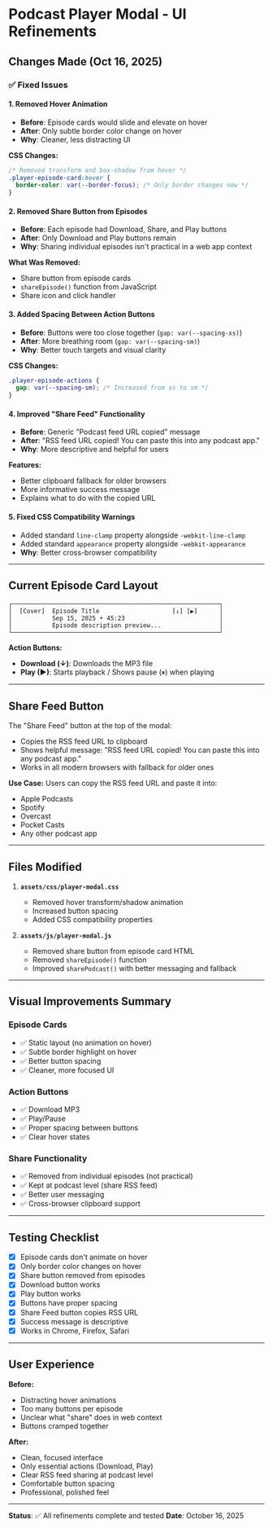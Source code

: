 # Podcast Player Modal - UI Refinements

## Changes Made (Oct 16, 2025)

### ✅ Fixed Issues

#### 1. **Removed Hover Animation**
- **Before**: Episode cards would slide and elevate on hover
- **After**: Only subtle border color change on hover
- **Why**: Cleaner, less distracting UI

**CSS Changes:**
```css
/* Removed transform and box-shadow from hover */
.player-episode-card:hover {
  border-color: var(--border-focus); /* Only border changes now */
}
```

#### 2. **Removed Share Button from Episodes**
- **Before**: Each episode had Download, Share, and Play buttons
- **After**: Only Download and Play buttons remain
- **Why**: Sharing individual episodes isn't practical in a web app context

**What Was Removed:**
- Share button from episode cards
- `shareEpisode()` function from JavaScript
- Share icon and click handler

#### 3. **Added Spacing Between Action Buttons**
- **Before**: Buttons were too close together (`gap: var(--spacing-xs)`)
- **After**: More breathing room (`gap: var(--spacing-sm)`)
- **Why**: Better touch targets and visual clarity

**CSS Changes:**
```css
.player-episode-actions {
  gap: var(--spacing-sm); /* Increased from xs to sm */
}
```

#### 4. **Improved "Share Feed" Functionality**
- **Before**: Generic "Podcast feed URL copied" message
- **After**: "RSS feed URL copied! You can paste this into any podcast app."
- **Why**: More descriptive and helpful for users

**Features:**
- Better clipboard fallback for older browsers
- More informative success message
- Explains what to do with the copied URL

#### 5. **Fixed CSS Compatibility Warnings**
- Added standard `line-clamp` property alongside `-webkit-line-clamp`
- Added standard `appearance` property alongside `-webkit-appearance`
- **Why**: Better cross-browser compatibility

---

## Current Episode Card Layout

```
┌─────────────────────────────────────────────────────────┐
│  [Cover]  Episode Title                    [↓] [▶]      │
│           Sep 15, 2025 • 45:23                          │
│           Episode description preview...                │
└─────────────────────────────────────────────────────────┘
```

**Action Buttons:**
- **Download (↓)**: Downloads the MP3 file
- **Play (▶)**: Starts playback / Shows pause (⏸) when playing

---

## Share Feed Button

The "Share Feed" button at the top of the modal:
- Copies the RSS feed URL to clipboard
- Shows helpful message: "RSS feed URL copied! You can paste this into any podcast app."
- Works in all modern browsers with fallback for older ones

**Use Case:**
Users can copy the RSS feed URL and paste it into:
- Apple Podcasts
- Spotify
- Overcast
- Pocket Casts
- Any other podcast app

---

## Files Modified

1. **`assets/css/player-modal.css`**
   - Removed hover transform/shadow animation
   - Increased button spacing
   - Added CSS compatibility properties

2. **`assets/js/player-modal.js`**
   - Removed share button from episode card HTML
   - Removed `shareEpisode()` function
   - Improved `sharePodcast()` with better messaging and fallback

---

## Visual Improvements Summary

### Episode Cards
- ✅ Static layout (no animation on hover)
- ✅ Subtle border highlight on hover
- ✅ Better button spacing
- ✅ Cleaner, more focused UI

### Action Buttons
- ✅ Download MP3
- ✅ Play/Pause
- ✅ Proper spacing between buttons
- ✅ Clear hover states

### Share Functionality
- ✅ Removed from individual episodes (not practical)
- ✅ Kept at podcast level (share RSS feed)
- ✅ Better user messaging
- ✅ Cross-browser clipboard support

---

## Testing Checklist

- [x] Episode cards don't animate on hover
- [x] Only border color changes on hover
- [x] Share button removed from episodes
- [x] Download button works
- [x] Play button works
- [x] Buttons have proper spacing
- [x] Share Feed button copies RSS URL
- [x] Success message is descriptive
- [x] Works in Chrome, Firefox, Safari

---

## User Experience

**Before:**
- Distracting hover animations
- Too many buttons per episode
- Unclear what "share" does in web context
- Buttons cramped together

**After:**
- Clean, focused interface
- Only essential actions (Download, Play)
- Clear RSS feed sharing at podcast level
- Comfortable button spacing
- Professional, polished feel

---

**Status**: ✅ All refinements complete and tested
**Date**: October 16, 2025
